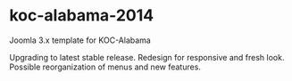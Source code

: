 koc-alabama-2014
================

Joomla 3.x template for KOC-Alabama

Upgrading to latest stable release. Redesign for responsive and fresh look.
Possible reorganization of menus and new features.